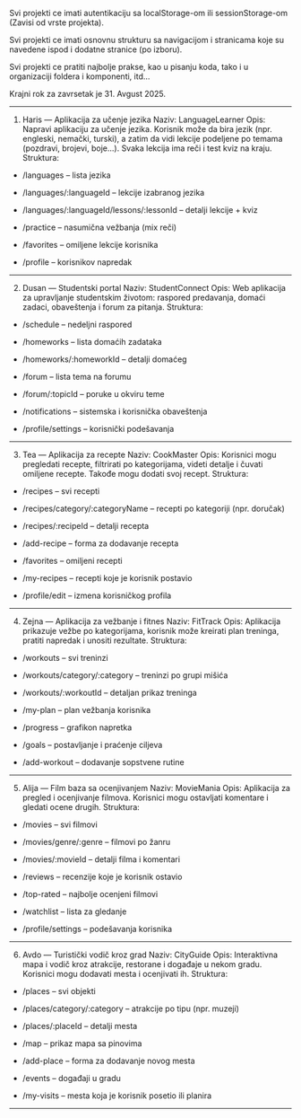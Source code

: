 Svi projekti ce imati autentikaciju sa localStorage-om ili sessionStorage-om (Zavisi od vrste projekta).

Svi projekti ce imati osnovnu strukturu sa navigacijom i stranicama koje su navedene ispod i dodatne stranice (po izboru).

Svi projekti ce pratiti najbolje prakse, kao u pisanju koda, tako i u organizaciji foldera i komponenti, itd...

Krajni rok za zavrsetak je 31. Avgust 2025.

---

1. Haris — Aplikacija za učenje jezika
   Naziv: LanguageLearner
   Opis: Napravi aplikaciju za učenje jezika. Korisnik može da bira jezik (npr. engleski, nemački, turski), a zatim da vidi lekcije podeljene po temama (pozdravi, brojevi, boje...). Svaka lekcija ima reči i test kviz na kraju.
   Struktura:

- /languages – lista jezika

- /languages/:languageId – lekcije izabranog jezika

- /languages/:languageId/lessons/:lessonId – detalji lekcije + kviz

- /practice – nasumična vežbanja (mix reči)

- /favorites – omiljene lekcije korisnika

- /profile – korisnikov napredak

---

2. Dusan — Studentski portal
   Naziv: StudentConnect
   Opis: Web aplikacija za upravljanje studentskim životom: raspored predavanja, domaći zadaci, obaveštenja i forum za pitanja.
   Struktura:

- /schedule – nedeljni raspored

- /homeworks – lista domaćih zadataka

- /homeworks/:homeworkId – detalji domaćeg

- /forum – lista tema na forumu

- /forum/:topicId – poruke u okviru teme

- /notifications – sistemska i korisnička obaveštenja

- /profile/settings – korisnički podešavanja

---

3. Tea — Aplikacija za recepte
   Naziv: CookMaster
   Opis: Korisnici mogu pregledati recepte, filtrirati po kategorijama, videti detalje i čuvati omiljene recepte. Takođe mogu dodati svoj recept.
   Struktura:

- /recipes – svi recepti

- /recipes/category/:categoryName – recepti po kategoriji (npr. doručak)

- /recipes/:recipeId – detalji recepta

- /add-recipe – forma za dodavanje recepta

- /favorites – omiljeni recepti

- /my-recipes – recepti koje je korisnik postavio

- /profile/edit – izmena korisničkog profila

---

4. Zejna — Aplikacija za vežbanje i fitnes
   Naziv: FitTrack
   Opis: Aplikacija prikazuje vežbe po kategorijama, korisnik može kreirati plan treninga, pratiti napredak i unositi rezultate.
   Struktura:

- /workouts – svi treninzi

- /workouts/category/:category – treninzi po grupi mišića

- /workouts/:workoutId – detaljan prikaz treninga

- /my-plan – plan vežbanja korisnika

- /progress – grafikon napretka

- /goals – postavljanje i praćenje ciljeva

- /add-workout – dodavanje sopstvene rutine

---

5. Alija — Film baza sa ocenjivanjem
   Naziv: MovieMania
   Opis: Aplikacija za pregled i ocenjivanje filmova. Korisnici mogu ostavljati komentare i gledati ocene drugih.
   Struktura:

- /movies – svi filmovi

- /movies/genre/:genre – filmovi po žanru

- /movies/:movieId – detalji filma i komentari

- /reviews – recenzije koje je korisnik ostavio

- /top-rated – najbolje ocenjeni filmovi

- /watchlist – lista za gledanje

- /profile/settings – podešavanja korisnika

---

6. Avdo — Turistički vodič kroz grad
   Naziv: CityGuide
   Opis: Interaktivna mapa i vodič kroz atrakcije, restorane i događaje u nekom gradu. Korisnici mogu dodavati mesta i ocenjivati ih.
   Struktura:

- /places – svi objekti

- /places/category/:category – atrakcije po tipu (npr. muzeji)

- /places/:placeId – detalji mesta

- /map – prikaz mapa sa pinovima

- /add-place – forma za dodavanje novog mesta

- /events – događaji u gradu

- /my-visits – mesta koja je korisnik posetio ili planira

---